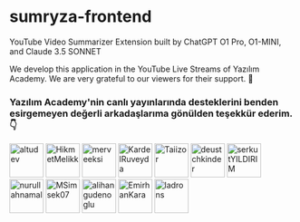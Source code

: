 # sumryza-frontend
YouTube Video Summarizer Extension built by ChatGPT O1 Pro, O1-MINI, and Claude 3.5 SONNET

We develop this application in the YouTube Live Streams of Yazılım Academy. We are very grateful to our viewers for their support. 🙏

### Yazılım Academy'nin canlı yayınlarında desteklerini benden esirgemeyen değerli arkadaşlarıma gönülden teşekkür ederim. 👇

<a href="https://github.com/altudev"><img width="60px" alt="altudev" src="https://github.com/altudev.png"/></a>
<a href="https://github.com/HikmetMelikk"><img width="60px" alt="HikmetMelikk" src="https://github.com/HikmetMelikk.png"/></a>
<a href="https://github.com/merveeksi"><img width="60px" alt="merveeksi" src="https://github.com/merveeksi.png"/></a>
<a href="https://github.com/KardelRuveyda"><img width="60px" alt="KardelRuveyda" src="https://github.com/KardelRuveyda.png"/></a>
<a href="https://github.com/Taiizor"><img width="60px" alt="Taiizor" src="https://github.com/Taiizor.png"/></a>
<a href="https://github.com/deustchkinder"><img width="60px" alt="deustchkinder" src="https://github.com/deustchkinder.png"/></a>
<a href="https://github.com/serkutYILDIRIM"><img width="60px" alt="serkutYILDIRIM" src="https://github.com/serkutYILDIRIM.png"/></a>
<a href="https://github.com/nurullahnamal"><img width="60px" alt="nurullahnamal" src="https://github.com/nurullahnamal.png"/></a>
<a href="https://github.com/MSimsek07"><img width="60px" alt="MSimsek07" src="https://github.com/MSimsek07.png"/></a>
<a href="https://github.com/alihangudenoglu"><img width="60px" alt="alihangudenoglu" src="https://github.com/alihangudenoglu.png"/></a>
<a href="https://github.com/iparzival0"><img width="60px" alt="EmirhanKara" src="https://github.com/iparzival0.png"/></a>
<a href="https://github.com/ladrons"><img width="60px" alt="ladrons" src="https://github.com/ladrons.png"/></a>